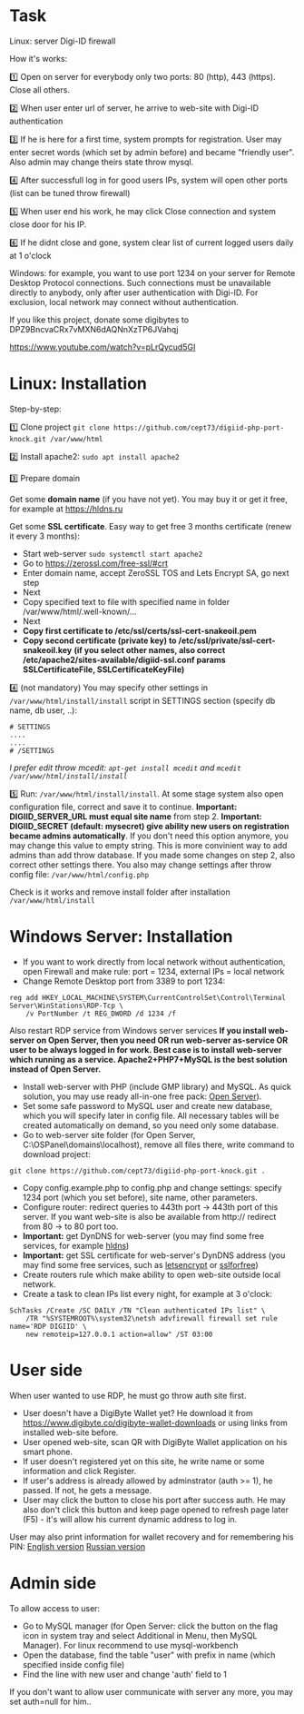 Task
=========================================================================================================

Linux: server Digi-ID firewall

How it's works:

1️⃣ Open on server for everybody only two ports: 80 (http), 443 (https). Close all others.

2️⃣ When user enter url of server, he arrive to web-site with Digi-ID authentication

3️⃣ If he is here for a first time, system prompts for registration. User may enter secret words (which set by admin before) and became "friendly user". Also admin may change theirs state throw mysql.

4️⃣ After successfull log in for  good users IPs, system will  open other ports (list can be tuned throw firewall)

5️⃣ When user end his work, he may click Close connection and system close door for his IP.

6️⃣ If he didnt close and gone, system clear list of current logged users daily at 1 o'clock

Windows: for example, you want to use port 1234 on your server for Remote Desktop Protocol connections. Such connections must be unavailable directly to anybody, only after user authentication with Digi-ID. For exclusion, local network may connect without authentication.

If you like this project, donate some digibytes to DPZ9BncvaCRx7vMXN6dAQNnXzTP6JVahqj

https://www.youtube.com/watch?v=pLrQycud5GI

Linux: Installation
=========================================================================================================

Step-by-step:

1️⃣ Clone project `git clone https://github.com/cept73/digiid-php-port-knock.git /var/www/html`

2️⃣ Install apache2: `sudo apt install apache2`

3️⃣ Prepare domain

Get some **domain name** (if you have not yet). 
You may buy it or get it free, for example at https://hldns.ru

Get some **SSL certificate**. 
Easy way to get free 3 months certificate (renew it every 3 months): 
- Start web-server `sudo systemctl start apache2` 
- Go to https://zerossl.com/free-ssl/#crt
- Enter domain name, accept ZeroSSL TOS and Lets Encrypt SA, go next step
- Next
- Copy specified text to file with specified name in folder /var/www/html/.well-known/...
- Next
- **Copy first certificate to /etc/ssl/certs/ssl-cert-snakeoil.pem**
- **Copy second certificate (private key) to /etc/ssl/private/ssl-cert-snakeoil.key**
**(if you select other names, also correct /etc/apache2/sites-available/digiid-ssl.conf params SSLCertificateFile, SSLCertificateKeyFile)**

4️⃣ (not mandatory) You may specify other settings in `/var/www/html/install/install` script in SETTINGS section (specify db name, db user,  ..):
```
# SETTINGS
....
....
# /SETTINGS
```
*I prefer edit throw mcedit: `apt-get install mcedit` and `mcedit /var/www/html/install/install`*

5️⃣ Run: `/var/www/html/install/install`. At some stage system also open configuration file, correct and save it to continue. **Important: DIGIID_SERVER_URL must equal site name** from step 2.
**Important: DIGIID_SECRET (default: mysecret) give ability new users on registration became admins automatically**. If you don't need this option anymore, you may change this value to empty string. This is more convinient way to add admins than add throw database. 
If you made some changes on step 2, also correct other settings there.
You also may change settings after throw config file: `/var/www/html/config.php`

Check is it works and remove install folder after installation `/var/www/html/install`

Windows Server: Installation
=========================================================================================================

* If you want to work directly from local network without authentication, open Firewall and make rule: port = 1234, external IPs = local network
* Change Remote Desktop port from 3389 to port 1234:

```
reg add HKEY_LOCAL_MACHINE\SYSTEM\CurrentControlSet\Control\Terminal Server\WinStations\RDP-Tcp \
	/v PortNumber /t REG_DWORD /d 1234 /f
```

Also restart RDP service from Windows server services
**If you install web-server on Open Server, then you need OR run web-server as-service OR user to be always logged in for work. Best case is to install web-server which running as a service. Apache2+PHP7+MySQL is the best solution instead of Open Server.**

* Install web-server with PHP (include GMP library) and MySQL. As quick solution, you may use ready all-in-one free pack: [Open Server](https://ospanel.io)).
* Set some safe password to MySQL user and create new database, which you will specify later in config file. All necessary tables will be created automatically on demand, so you need only some database.
* Go to web-server site folder (for Open Server, C:\OSPanel\domains\localhost), remove all files there, write command to download project: 

```
git clone https://github.com/cept73/digiid-php-port-knock.git .
```

* Copy config.example.php to config.php and change settings: specify 1234 port (which you set before), site name, other parameters.
* Configure router: redirect queries to 443th port -> 443th port of this server. If you want web-site is also be available from http:// redirect from 80 -> to 80 port too. 
* **Important:** get DynDNS for web-server (you may find some free services, for example [hldns](https://hldns.ru))
* **Important:** get SSL certificate for web-server's DynDNS address (you may find some free services, such as [letsencrypt](https://letsencrypt.org) or [sslforfree](https://www.sslforfree.com/))
* Create routers rule which make ability to open web-site outside local network.
* Create a task to clean IPs list every night, for example at 3 o'clock:

```
SchTasks /Create /SC DAILY /TN "Clean authenticated IPs list" \
	/TR "%SYSTEMROOT%\system32\netsh advfirewall firewall set rule name='RDP DIGIID' \
	new remoteip=127.0.0.1 action=allow" /ST 03:00
```

User side
=========================================================================================================

When user wanted to use RDP, he must go throw auth site first.

* User doesn't have a DigiByte Wallet yet? He download it from https://www.digibyte.co/digibyte-wallet-downloads or using links from installed web-site before.
* User opened web-site, scan QR with DigiByte Wallet application on his smart phone.
* If user doesn't registered yet on this site, he write name or some information and click Register.
* If user's address is already allowed by adminstrator (auth >= 1), he passed. If not, he gets a message.
* User may click the button to close his port after success auth. He may also don't click this button and keep page opened to refresh page later (F5) - it's will allow his current dynamic address to log in.

User may also print information for wallet recovery and for remembering his PIN: 
[English version](https://github.com/cept73/digiid-php-portknock/blob/master/DigiByte_Wallet_paper_[en].pdf)
[Russian version](https://github.com/cept73/digiid-php-portknock/blob/master/DigiByte_Wallet_paper_[ru].pdf)

Admin side
==========================================================================================================

To allow access to user:
* Go to MySQL manager (for Open Server: click the button on the flag icon in system tray and select Additional in Menu, then MySQL Manager). For linux recommend to use mysql-workbench
* Open the database, find the table "user" with prefix in name (which specified inside config file)
* Find the line with new user and change 'auth' field to 1

If you don't want to allow user communicate with server any more, you may set auth=null for him..
